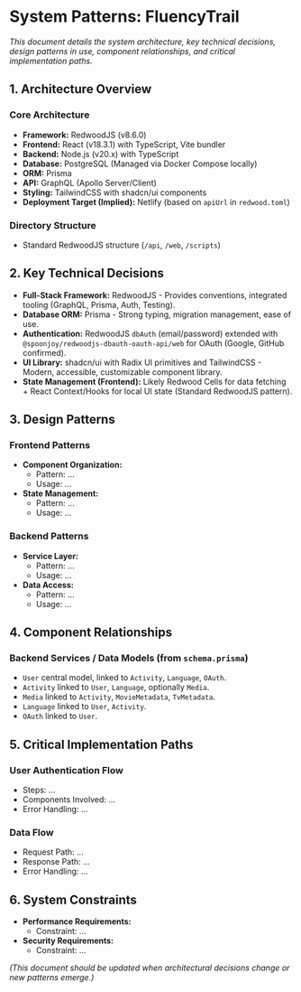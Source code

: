 # System Patterns: FluencyTrail

*This document details the system architecture, key technical decisions, design patterns in use, component relationships, and critical implementation paths.*

## 1. Architecture Overview

### Core Architecture
*   **Framework:** RedwoodJS (v8.6.0)
*   **Frontend:** React (v18.3.1) with TypeScript, Vite bundler
*   **Backend:** Node.js (v20.x) with TypeScript
*   **Database:** PostgreSQL (Managed via Docker Compose locally)
*   **ORM:** Prisma
*   **API:** GraphQL (Apollo Server/Client)
*   **Styling:** TailwindCSS with shadcn/ui components
*   **Deployment Target (Implied):** Netlify (based on `apiUrl` in `redwood.toml`)

### Directory Structure
*   Standard RedwoodJS structure (`/api`, `/web`, `/scripts`)

## 2. Key Technical Decisions

*   **Full-Stack Framework:** RedwoodJS - Provides conventions, integrated tooling (GraphQL, Prisma, Auth, Testing).
*   **Database ORM:** Prisma - Strong typing, migration management, ease of use.
*   **Authentication:** RedwoodJS `dbAuth` (email/password) extended with `@spoonjoy/redwoodjs-dbauth-oauth-api/web` for OAuth (Google, GitHub confirmed).
*   **UI Library:** shadcn/ui with Radix UI primitives and TailwindCSS - Modern, accessible, customizable component library.
*   **State Management (Frontend):** Likely Redwood Cells for data fetching + React Context/Hooks for local UI state (Standard RedwoodJS pattern).

## 3. Design Patterns

### Frontend Patterns
*   **Component Organization:**
    *   Pattern: ...
    *   Usage: ...
*   **State Management:**
    *   Pattern: ...
    *   Usage: ...

### Backend Patterns
*   **Service Layer:**
    *   Pattern: ...
    *   Usage: ...
*   **Data Access:**
    *   Pattern: ...
    *   Usage: ...

## 4. Component Relationships

### Backend Services / Data Models (from `schema.prisma`)
*   `User` central model, linked to `Activity`, `Language`, `OAuth`.
*   `Activity` linked to `User`, `Language`, optionally `Media`.
*   `Media` linked to `Activity`, `MovieMetadata`, `TvMetadata`.
*   `Language` linked to `User`, `Activity`.
*   `OAuth` linked to `User`.

## 5. Critical Implementation Paths

### User Authentication Flow
*   Steps: ...
*   Components Involved: ...
*   Error Handling: ...

### Data Flow
*   Request Path: ...
*   Response Path: ...
*   Error Handling: ...

## 6. System Constraints

*   **Performance Requirements:**
    *   Constraint: ...
*   **Security Requirements:**
    *   Constraint: ...

*(This document should be updated when architectural decisions change or new patterns emerge.)*
